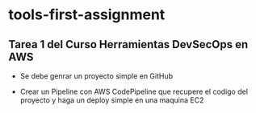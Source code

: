 # tools-first-assignment

## Tarea 1 del Curso Herramientas DevSecOps en AWS

 - Se debe genrar un proyecto simple en GitHub

 - Crear un Pipeline con AWS CodePipeline que recupere el codigo del proyecto y haga un deploy simple en una maquina EC2
